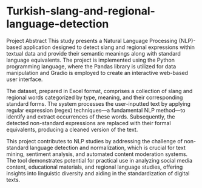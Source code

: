 # Turkish-slang-and-regional-language-detection

Project Abstract
This study presents a Natural Language Processing (NLP)-based application designed to detect slang and regional expressions within textual data and provide their semantic meanings along with standard language equivalents. The project is implemented using the Python programming language, where the Pandas library is utilized for data manipulation and Gradio is employed to create an interactive web-based user interface.

The dataset, prepared in Excel format, comprises a collection of slang and regional words categorized by type, meaning, and their corresponding standard forms. The system processes the user-inputted text by applying regular expression (regex) techniques—a fundamental NLP method—to identify and extract occurrences of these words. Subsequently, the detected non-standard expressions are replaced with their formal equivalents, producing a cleaned version of the text.

This project contributes to NLP studies by addressing the challenge of non-standard language detection and normalization, which is crucial for text mining, sentiment analysis, and automated content moderation systems. The tool demonstrates potential for practical use in analyzing social media content, educational materials, and regional language studies, offering insights into linguistic diversity and aiding in the standardization of digital texts.

